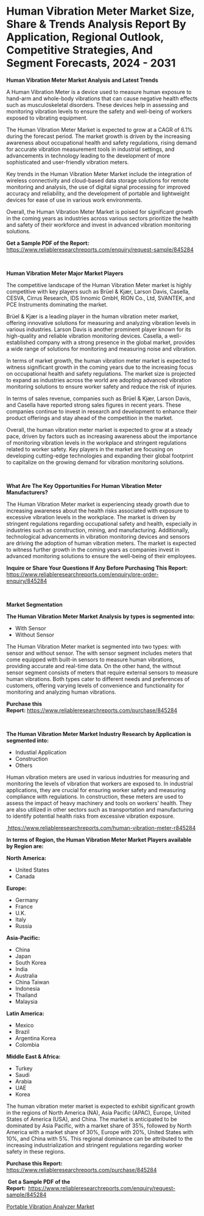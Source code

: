 <p><h1>Human Vibration Meter Market Size, Share & Trends Analysis Report By Application, Regional Outlook, Competitive Strategies, And Segment Forecasts, 2024 - 2031</h1></p><p><strong>Human Vibration Meter Market Analysis and Latest Trends</strong></p>
<p><p>A Human Vibration Meter is a device used to measure human exposure to hand-arm and whole-body vibrations that can cause negative health effects such as musculoskeletal disorders. These devices help in assessing and monitoring vibration levels to ensure the safety and well-being of workers exposed to vibrating equipment.</p><p>The Human Vibration Meter Market is expected to grow at a CAGR of 6.1% during the forecast period. The market growth is driven by the increasing awareness about occupational health and safety regulations, rising demand for accurate vibration measurement tools in industrial settings, and advancements in technology leading to the development of more sophisticated and user-friendly vibration meters.</p><p>Key trends in the Human Vibration Meter Market include the integration of wireless connectivity and cloud-based data storage solutions for remote monitoring and analysis, the use of digital signal processing for improved accuracy and reliability, and the development of portable and lightweight devices for ease of use in various work environments.</p><p>Overall, the Human Vibration Meter Market is poised for significant growth in the coming years as industries across various sectors prioritize the health and safety of their workforce and invest in advanced vibration monitoring solutions.</p></p>
<p><strong>Get a Sample PDF of the Report:&nbsp;</strong> <a href="https://www.reliableresearchreports.com/enquiry/request-sample/845284">https://www.reliableresearchreports.com/enquiry/request-sample/845284</a></p>
<p>&nbsp;</p>
<p><strong>Human Vibration Meter Major Market Players</strong></p>
<p><p>The competitive landscape of the Human Vibration Meter market is highly competitive with key players such as Brüel & Kjær, Larson Davis, Casella, CESVA, Cirrus Research, IDS Innomic GmbH, RION Co., Ltd, SVANTEK, and PCE Instruments dominating the market.</p><p>Brüel & Kjær is a leading player in the human vibration meter market, offering innovative solutions for measuring and analyzing vibration levels in various industries. Larson Davis is another prominent player known for its high-quality and reliable vibration monitoring devices. Casella, a well-established company with a strong presence in the global market, provides a wide range of solutions for monitoring and measuring noise and vibration.</p><p>In terms of market growth, the human vibration meter market is expected to witness significant growth in the coming years due to the increasing focus on occupational health and safety regulations. The market size is projected to expand as industries across the world are adopting advanced vibration monitoring solutions to ensure worker safety and reduce the risk of injuries.</p><p>In terms of sales revenue, companies such as Brüel & Kjær, Larson Davis, and Casella have reported strong sales figures in recent years. These companies continue to invest in research and development to enhance their product offerings and stay ahead of the competition in the market.</p><p>Overall, the human vibration meter market is expected to grow at a steady pace, driven by factors such as increasing awareness about the importance of monitoring vibration levels in the workplace and stringent regulations related to worker safety. Key players in the market are focusing on developing cutting-edge technologies and expanding their global footprint to capitalize on the growing demand for vibration monitoring solutions.</p></p>
<p>&nbsp;</p>
<p><strong>What Are The Key Opportunities For Human Vibration Meter Manufacturers?</strong></p>
<p><p>The Human Vibration Meter market is experiencing steady growth due to increasing awareness about the health risks associated with exposure to excessive vibration levels in the workplace. The market is driven by stringent regulations regarding occupational safety and health, especially in industries such as construction, mining, and manufacturing. Additionally, technological advancements in vibration monitoring devices and sensors are driving the adoption of human vibration meters. The market is expected to witness further growth in the coming years as companies invest in advanced monitoring solutions to ensure the well-being of their employees.</p></p>
<p><strong>Inquire or Share Your Questions If Any Before Purchasing This Report:</strong> <a href="https://www.reliableresearchreports.com/enquiry/pre-order-enquiry/845284">https://www.reliableresearchreports.com/enquiry/pre-order-enquiry/845284</a></p>
<p>&nbsp;</p>
<p><strong>Market Segmentation</strong></p>
<p><strong>The Human Vibration Meter Market Analysis by types is segmented into:</strong></p>
<p><ul><li>With Sensor</li><li>Without Sensor</li></ul></p>
<p><p>The Human Vibration Meter market is segmented into two types: with sensor and without sensor. The with sensor segment includes meters that come equipped with built-in sensors to measure human vibrations, providing accurate and real-time data. On the other hand, the without sensor segment consists of meters that require external sensors to measure human vibrations. Both types cater to different needs and preferences of customers, offering varying levels of convenience and functionality for monitoring and analyzing human vibrations.</p></p>
<p><strong>Purchase this Report:&nbsp;</strong><a href="https://www.reliableresearchreports.com/purchase/845284">https://www.reliableresearchreports.com/purchase/845284</a></p>
<p>&nbsp;</p>
<p><strong>The Human Vibration Meter Market Industry Research by Application is segmented into:</strong></p>
<p><ul><li>Industial Application</li><li>Construction</li><li>Others</li></ul></p>
<p><p>Human vibration meters are used in various industries for measuring and monitoring the levels of vibration that workers are exposed to. In industrial applications, they are crucial for ensuring worker safety and measuring compliance with regulations. In construction, these meters are used to assess the impact of heavy machinery and tools on workers' health. They are also utilized in other sectors such as transportation and manufacturing to identify potential health risks from excessive vibration exposure.</p></p>
<p><a href="https://www.reliableresearchreports.com/human-vibration-meter-r845284">&nbsp;https://www.reliableresearchreports.com/human-vibration-meter-r845284</a></p>
<p><strong>In terms of Region, the Human Vibration Meter Market Players available by Region are:</strong></p>
<p>
    <p> <strong> North America: </strong>
        <ul>
            <li>United States</li>
            <li>Canada</li>
        </ul>
        </p> 
    <p> <strong> Europe: </strong>
        <ul>
            <li>Germany</li>
            <li>France</li>
            <li>U.K.</li>
            <li>Italy</li>
            <li>Russia</li>
        </ul>
        </p> 
    <p> <strong> Asia-Pacific: </strong>
        <ul>
            <li>China</li>
            <li>Japan</li>
            <li>South Korea</li>
            <li>India</li>
            <li>Australia</li>
            <li>China Taiwan</li>
            <li>Indonesia</li>
            <li>Thailand</li>
            <li>Malaysia</li>
        </ul>
        </p> 
    <p> <strong> Latin America: </strong>
        <ul>
            <li>Mexico</li>
            <li>Brazil</li>
            <li>Argentina Korea</li>
            <li>Colombia</li>
        </ul>
        </p> 
    <p> <strong> Middle East & Africa: </strong>
        <ul>
            <li>Turkey</li>
            <li>Saudi</li>
            <li>Arabia</li>
            <li>UAE</li>
            <li>Korea</li>
        </ul>
    </p>
    </p>
<p><p>The human vibration meter market is expected to exhibit significant growth in the regions of North America (NA), Asia Pacific (APAC), Europe, United States of America (USA), and China. The market is anticipated to be dominated by Asia Pacific, with a market share of 35%, followed by North America with a market share of 30%, Europe with 20%, United States with 10%, and China with 5%. This regional dominance can be attributed to the increasing industrialization and stringent regulations regarding worker safety in these regions.</p></p>
<p><strong>Purchase this Report: </strong><a href="https://www.reliableresearchreports.com/purchase/845284">https://www.reliableresearchreports.com/purchase/845284</a></p>
<p>&nbsp;<strong>Get a Sample PDF of the Report:&nbsp;&nbsp;</strong><a href="https://www.reliableresearchreports.com/enquiry/request-sample/845284">https://www.reliableresearchreports.com/enquiry/request-sample/845284</a></p>
<p><strong></strong></p>
<p><p><a href="https://github.com/WillieWoodard/Market-Research-Report-List-4/blob/main/portable-vibration-analyzer-market.md">Portable Vibration Analyzer Market</a></p></p>